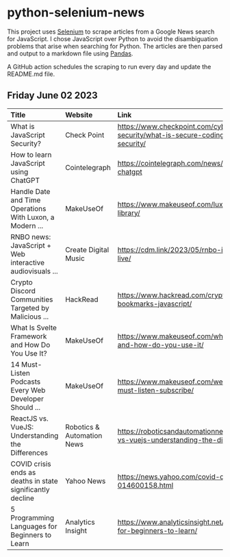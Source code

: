 # python-selenium-news

This project uses [Selenium](https://www.seleniumhq.org/) to scrape articles from a Google News search for JavaScript.
I chose JavaScript over Python to avoid the disambiguation problems that arise when searching for Python.
The articles are then parsed and output to a markdown file using [Pandas](https://pandas.pydata.org/).

A GitHub action schedules the scraping to run every day and update the README.md file.

## Friday June 02 2023


| Title                                                      | Website                    | Link                                                                                                   |
|:-----------------------------------------------------------|:---------------------------|:-------------------------------------------------------------------------------------------------------|
| What is JavaScript Security?                               | Check Point                | https://www.checkpoint.com/cyber-hub/cloud-security/what-is-secure-coding/what-is-javascript-security/ |
| How to learn JavaScript using ChatGPT                      | Cointelegraph              | https://cointelegraph.com/news/learn-javascript-using-chatgpt                                          |
| Handle Date and Time Operations With Luxon, a Modern ...   | MakeUseOf                  | https://www.makeuseof.com/luxon-date-time-javascript-library/                                          |
| RNBO news: JavaScript + Web interactive audiovisuals ...   | Create Digital Music       | https://cdm.link/2023/05/rnbo-in-javascript-and-ableton-live/                                          |
| Crypto Discord Communities Targeted by Malicious ...       | HackRead                   | https://www.hackread.com/crypto-discord-communities-bookmarks-javascript/                              |
| What Is Svelte Framework and How Do You Use It?            | MakeUseOf                  | https://www.makeuseof.com/what-is-svelte-framework-and-how-do-you-use-it/                              |
| 14 Must-Listen Podcasts Every Web Developer Should ...     | MakeUseOf                  | https://www.makeuseof.com/web-developer-podcasts-must-listen-subscribe/                                |
| ReactJS vs. VueJS: Understanding the Differences           | Robotics & Automation News | https://roboticsandautomationnews.com/2023/05/30/reactjs-vs-vuejs-understanding-the-differences/68850/ |
| COVID crisis ends as deaths in state significantly decline | Yahoo News                 | https://news.yahoo.com/covid-crisis-ends-deaths-state-014600158.html                                   |
| 5 Programming Languages for Beginners to Learn             | Analytics Insight          | https://www.analyticsinsight.net/5-programming-languages-for-beginners-to-learn/                       |